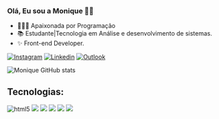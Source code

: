 ### Olá, Eu sou a Monique 👋🏼

- 👩🏻‍💻 Apaixonada por Programação 
- 📚 Estudante|Tecnologia em Análise e desenvolvimento de sistemas. 
- ✨  Front-end Developer.

[![Instagram](https://img.shields.io/badge/Instagram-E4405F?style=for-the-badge&logo=instagram&logoColor=white)](https://@niique_medeiiros.com)
[![Linkedin](https://img.shields.io/badge/LinkedIn-0077B5?style=for-the-badge&logo=linkedin&logoColor=white)](https://https://www.linkedin.com/in/monique-araujo)
[![Outlook](https://img.shields.io/badge/Gmail-D14836?style=for-the-badge&logo=gmail&logoColor=white)](https://outlook/moniquemedeiiros@outlook.com)

![Monique GitHub stats](https://github-readme-stats.vercel.app/api?username=moniquearaujo&show_icons=true&theme=dracula)

## Tecnologias:

<div>
  <img alt="html5" src="https://img.shields.io/badge/HTML5-E34F26?style=for-the-badge&logo=html5&logoColor=white"/>
  <img src="https://img.shields.io/badge/CSS3-1572B6?style=for-the-badge&logo=css3&logoColor=white">
  <img src="https://img.shields.io/badge/JavaScript-F7DF1E?style=for-the-badge&logo=javascript&logoColor=black">
  <img src="https://img.shields.io/badge/React-20232A?style=for-the-badge&logo=react&logoColor=61DAFB">
  <img src="https://img.shields.io/badge/React_Native-20232A?style=for-the-badge&logo=react&logoColor=61DAFB">
  <img src="https://img.shields.io/badge/Node.js-43853D?style=for-the-badge&logo=node.js&logoColor=white">
  </div>
  
